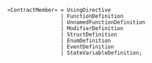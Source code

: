 <!-- This file is generated automatically by infrastructure scripts. Please don't edit by hand. -->

```{ .ebnf .slang-ebnf #ContractMember }
«ContractMember» = UsingDirective
                 | FunctionDefinition
                 | UnnamedFunctionDefinition
                 | ModifierDefinition
                 | StructDefinition
                 | EnumDefinition
                 | EventDefinition
                 | StateVariableDefinition;
```
